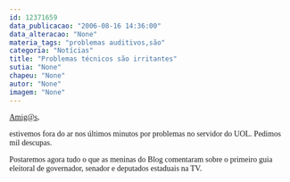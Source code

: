 ```yaml
---
id: 12371659
data_publicacao: "2006-08-16 14:36:00"
data_alteracao: "None"
materia_tags: "problemas auditivos,são"
categoria: "Notícias"
title: "Problemas técnicos são irritantes"
sutia: "None"
chapeu: "None"
autor: "None"
imagem: "None"
---
```

<p><P><A href=\"mailto:Amig@s\"><FONT face=Verdana>Amig@s</FONT></A><FONT face=Verdana>, </FONT></P></p>
<p><P><FONT face=Verdana>estivemos fora do ar nos últimos minutos por problemas no servidor do UOL. Pedimos mil descupas.</FONT></P></p>
<p><P><FONT face=Verdana>Postaremos agora tudo o que as meninas do Blog comentaram sobre o primeiro guia eleitoral de governador, senador e deputados estaduais na TV.</FONT></P> </p>
